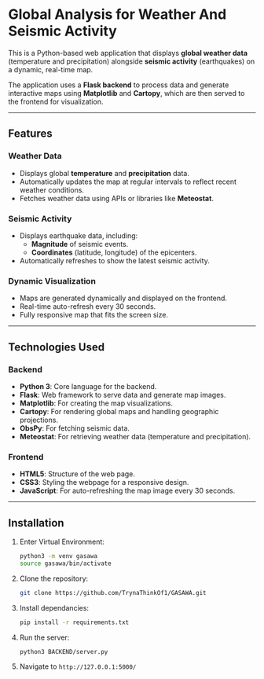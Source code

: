 # Global Analysis for Weather And Seismic Activity

This is a Python-based web application that displays **global weather data** (temperature and precipitation) alongside **seismic activity** (earthquakes) on a dynamic, real-time map. 

The application uses a **Flask backend** to process data and generate interactive maps using **Matplotlib** and **Cartopy**, which are then served to the frontend for visualization.

---

## Features

### Weather Data
- Displays global **temperature** and **precipitation** data.
- Automatically updates the map at regular intervals to reflect recent weather conditions.
- Fetches weather data using APIs or libraries like **Meteostat**.

### Seismic Activity
- Displays earthquake data, including:
  - **Magnitude** of seismic events.
  - **Coordinates** (latitude, longitude) of the epicenters.
- Automatically refreshes to show the latest seismic activity.

### Dynamic Visualization
- Maps are generated dynamically and displayed on the frontend.
- Real-time auto-refresh every 30 seconds.
- Fully responsive map that fits the screen size.

---

## Technologies Used

### Backend
- **Python 3**: Core language for the backend.
- **Flask**: Web framework to serve data and generate map images.
- **Matplotlib**: For creating the map visualizations.
- **Cartopy**: For rendering global maps and handling geographic projections.
- **ObsPy**: For fetching seismic data.
- **Meteostat**: For retrieving weather data (temperature and precipitation).

### Frontend
- **HTML5**: Structure of the web page.
- **CSS3**: Styling the webpage for a responsive design.
- **JavaScript**: For auto-refreshing the map image every 30 seconds.

---

## Installation
1. Enter Virtual Environment:
   ```bash
   python3 -m venv gasawa
   source gasawa/bin/activate
   ```
2. Clone the repository:
   ```bash
   git clone https://github.com/TrynaThinkOf1/GASAWA.git
   ```
3. Install dependancies:
    ```bash
   pip install -r requirements.txt
    ```
4. Run the server:
    ```bash
   python3 BACKEND/server.py
   ```
5. Navigate to `http://127.0.0.1:5000/`
